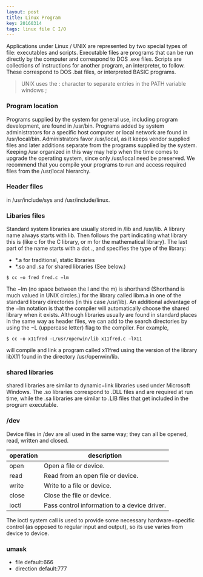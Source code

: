 ```yaml
---
layout: post
title: Linux Program 
key: 20160314
tags: linux file C I/O
---
```


Applications under Linux / UNIX are represented by two special types of file: executables and scripts. Executable
files are programs that can be run directly by the computer and correspond to DOS .exe files. Scripts are
collections of instructions for another program, an interpreter, to follow. These correspond to DOS .bat files,
or interpreted BASIC programs.

> UNIX uses the : character to separate entries in the PATH variable windows ;

### Program location

Programs supplied by the system for general use, including program development, are found in /usr/bin. Programs added by system administrators for a specific host computer or local network are found in /usr/local/bin. Administrators favor /usr/local, as it keeps vendor supplied files and later additions separate from the programs supplied by the system. Keeping /usr organized in this way may help when the time comes to upgrade the operating system, since only /usr/local need be preserved. We recommend that you compile your programs to run and access required files from the /usr/local hierarchy.

### Header files

in /usr/include/sys and /usr/include/linux.

### Libaries files

Standard system libraries are usually stored in /lib and /usr/lib. A library name always starts with lib. Then follows the part indicating what library this is (like c for the C
library, or m for the mathematical library). The last part of the name starts with a dot ., and specifies the type
of the library:

- *.a for traditional, static libraries
- *.so and .sa for shared libraries (See below.)

```
$ cc −o fred fred.c −lm
```

The −lm (no space between the l and the m) is shorthand (Shorthand is much valued in UNIX circles.) for the
library called libm.a in one of the standard library directories (in this case /usr/lib). An additional advantage of
the −lm notation is that the compiler will automatically choose the shared library when it exists.
Although libraries usually are found in standard places in the same way as header files, we can add to the
search directories by using the −L (uppercase letter) flag to the compiler. For example,

```
$ cc −o x11fred −L/usr/openwin/lib x11fred.c −lX11
```

will compile and link a program called x11fred using the version of the library libX11 found in the directory
/usr/openwin/lib.

### shared libraries

shared libraries are similar to dynamic−link libraries used under Microsoft Windows. The .so
libraries correspond to .DLL files and are required at run time, while the .sa libraries are similar to .LIB files
that get included in the program executable.

### /dev

Device files in /dev are all used in the same way; they can all be opened, read, written and closed.

| operation | description|
|---|---|
| open| Open a file or device.|
| read| Read from an open file or device.|
| write|Write to a file or device.|
| close|Close the file or device.|
| ioctl|Pass control information to a device driver.|

The ioctl system call is used to provide some necessary hardware−specific control (as opposed to regular input and output), so its use varies from device to device.

### umask

- file default:666
- direction default:777

